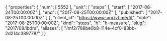 {
  "properties": {
    "num": [
      5552
    ],
    "unit": [
      "steps"
    ],
    "start": [
      "2017-08-24T00:00:00Z"
    ],
    "end": [
      "2017-08-25T00:00:00Z"
    ],
    "published": [
      "2017-08-25T00:00:00Z"
    ]
  },
  "client_id": "https://www-api.jvt.me/fit",
  "date": "2017-08-25T00:00:00Z",
  "kind": "steps",
  "h": "h-measure",
  "slug": "2017/08/ibdrs",
  "aliases": [
    "/mf2/789be0b8-114e-4cf0-83bb-2d214c389778/"
  ]
}
